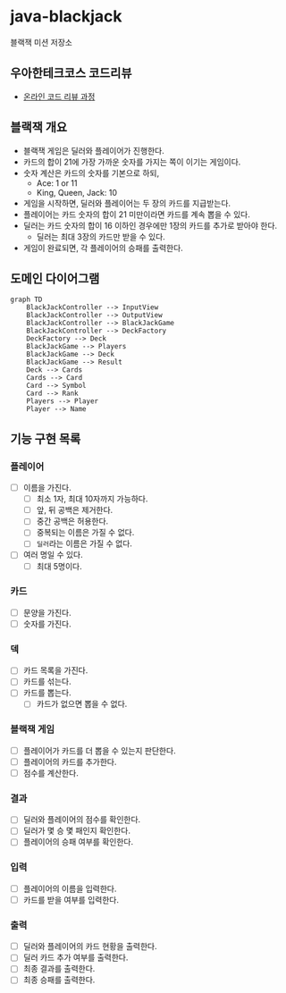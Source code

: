 # java-blackjack

블랙잭 미션 저장소

## 우아한테크코스 코드리뷰

- [온라인 코드 리뷰 과정](https://github.com/woowacourse/woowacourse-docs/blob/master/maincourse/README.md)

## 블랙잭 개요

- 블랙잭 게임은 딜러와 플레이어가 진행한다.
- 카드의 합이 21에 가장 가까운 숫자를 가지는 쪽이 이기는 게임이다.
- 숫자 계산은 카드의 숫자를 기본으로 하되,
  - Ace: 1 or 11
  - King, Queen, Jack: 10
- 게임을 시작하면, 딜러와 플레이어는 두 장의 카드를 지급받는다.
- 플레이어는 카드 숫자의 합이 21 미만이라면 카드를 계속 뽑을 수 있다.
- 딜러는 카드 숫자의 합이 16 이하인 경우에만 1장의 카드를 추가로 받아야 한다.
  - 딜러는 최대 3장의 카드만 받을 수 있다.
- 게임이 완료되면, 각 플레이어의 승패를 출력한다.

## 도메인 다이어그램

```mermaid
graph TD
    BlackJackController --> InputView
    BlackJackController --> OutputView
    BlackJackController --> BlackJackGame
    BlackJackController --> DeckFactory
    DeckFactory --> Deck
    BlackJackGame --> Players
    BlackJackGame --> Deck
    BlackJackGame --> Result
    Deck --> Cards
    Cards --> Card
    Card --> Symbol
    Card --> Rank
    Players --> Player
    Player --> Name
```

## 기능 구현 목록

### 플레이어

- [ ] 이름을 가진다.
  - [ ] 최소 1자, 최대 10자까지 가능하다.
  - [ ] 앞, 뒤 공백은 제거한다.
  - [ ] 중간 공백은 허용한다.
  - [ ] 중복되는 이름은 가질 수 없다.
  - [ ] `딜러`라는 이름은 가질 수 없다.
- [ ] 여러 명일 수 있다.
  - [ ] 최대 5명이다.

### 카드

- [ ] 문양을 가진다.
- [ ] 숫자를 가진다.

### 덱

- [ ] 카드 목록을 가진다.
- [ ] 카드를 섞는다.
- [ ] 카드를 뽑는다.
  - [ ] 카드가 없으면 뽑을 수 없다.

### 블랙잭 게임

- [ ] 플레이어가 카드를 더 뽑을 수 있는지 판단한다.
- [ ] 플레이어의 카드를 추가한다.
- [ ] 점수를 계산한다.

### 결과

- [ ] 딜러와 플레이어의 점수를 확인한다.
- [ ] 딜러가 몇 승 몇 패인지 확인한다.
- [ ] 플레이어의 승패 여부를 확인한다.

### 입력

- [ ] 플레이어의 이름을 입력한다.
- [ ] 카드를 받을 여부를 입력한다.

### 출력

- [ ] 딜러와 플레이어의 카드 현황을 출력한다.
- [ ] 딜러 카드 추가 여부를 출력한다.
- [ ] 최종 결과를 출력한다.
- [ ] 최종 승패를 출력한다.
